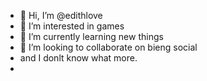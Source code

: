 - 👋 Hi, I’m @edithlove
- 👀 I’m interested in games 
- 🌱 I’m currently learning new things 
- 💞️ I’m looking to collaborate on bieng social
-  and I donlt know what more.
- 

<!---
edithlove/edithlove is a ✨ special ✨ repository because its `README.md` (this file) appears on your GitHub profile.
You can click the Preview link to take a look at your changes.
--->
